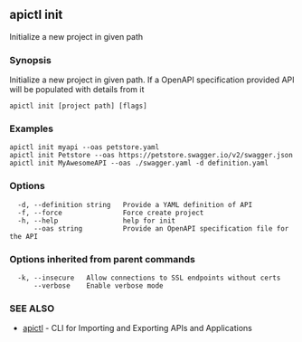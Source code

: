 ## apictl init

Initialize a new project in given path

### Synopsis

Initialize a new project in given path. If a OpenAPI specification provided API will be populated with details from it

```
apictl init [project path] [flags]
```

### Examples

```
apictl init myapi --oas petstore.yaml
apictl init Petstore --oas https://petstore.swagger.io/v2/swagger.json
apictl init MyAwesomeAPI --oas ./swagger.yaml -d definition.yaml
```

### Options

```
  -d, --definition string   Provide a YAML definition of API
  -f, --force               Force create project
  -h, --help                help for init
      --oas string          Provide an OpenAPI specification file for the API
```

### Options inherited from parent commands

```
  -k, --insecure   Allow connections to SSL endpoints without certs
      --verbose    Enable verbose mode
```

### SEE ALSO

* [apictl](apictl.md)	 - CLI for Importing and Exporting APIs and Applications

